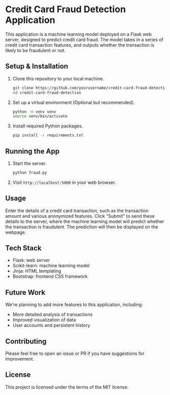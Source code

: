 # Credit Card Fraud Detection Application

This application is a machine learning model deployed on a Flask web server, designed to predict credit card fraud. The model takes in a series of credit card transaction features, and outputs whether the transaction is likely to be fraudulent or not.

## Setup & Installation

1. Clone this repository to your local machine.

    ```bash
    git clone https://github.com/yourusername/credit-card-fraud-detection.git
    cd credit-card-fraud-detection
    ```

2. Set up a virtual environment (Optional but recommended).

    ```bash
    python -m venv venv
    source venv/bin/activate
    ```

3. Install required Python packages.

    ```bash
    pip install -r requirements.txt
    ```

## Running the App

1. Start the server.

    ```bash
    python fraud.py
    ```

2. Visit `http://localhost:5000` in your web browser.

## Usage

Enter the details of a credit card transaction, such as the transaction amount and various anonymized features. Click "Submit" to send these details to the server, where the machine learning model will predict whether the transaction is fraudulent. The prediction will then be displayed on the webpage.

## Tech Stack

- Flask: web server
- Scikit-learn: machine learning model
- Jinja: HTML templating
- Bootstrap: frontend CSS framework

## Future Work

We're planning to add more features to this application, including:

- More detailed analysis of transactions
- Improved visualization of data
- User accounts and persistent history

## Contributing

Please feel free to open an issue or PR if you have suggestions for improvement.

## License

This project is licensed under the terms of the MIT license.

